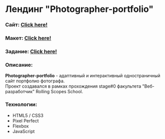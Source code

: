 # Лендинг "Photographer-portfolio"
### Сайт:  [Click here!](https://kybikn.github.io/photographer-portfolio/portfolio/)

### Макет:  [Click here!](https://www.figma.com/file/1A1SJ7FYyMUiBqhU3WUiBI/Portfolio?node-id=0%3A1)

### Задание:  [Click here!](https://github.com/rolling-scopes-school/tasks/blob/master/tasks/portfolio/portfolio.md)


### Описание:
**Photographer-portfolio** - адаптивный и интерактивный одностраничный сайт портфолио фотографа.<br>
Проект создавался в рамках прохождения stage#0 факультета "Веб-разработчик" Rolling Scopes School.<br>

### Технологии:
- HTML5 / CSS3
- Pixel Perfect
- Flexbox
- JavaScript
